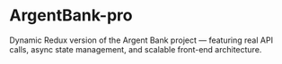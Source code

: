 # ArgentBank-pro
Dynamic Redux version of the Argent Bank project — featuring real API calls, async state management, and scalable front-end architecture.
